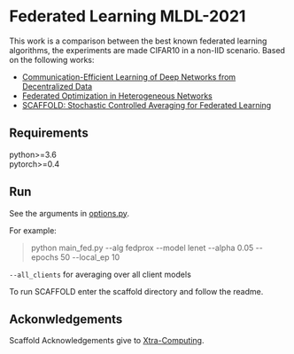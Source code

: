 # Federated Learning MLDL-2021

This work is a comparison between the best known federated learning algorithms, the experiments are made CIFAR10 in a non-IID scenario.
Based on the following works:

- [Communication-Efficient Learning of Deep Networks from Decentralized Data](https://arxiv.org/abs/1602.05629)
- [Federated Optimization in Heterogeneous Networks](https://arxiv.org/pdf/1812.06127.pdf)
- [SCAFFOLD: Stochastic Controlled Averaging for Federated Learning](https://arxiv.org/pdf/1910.06378.pdf)


## Requirements
python>=3.6  
pytorch>=0.4

## Run

See the arguments in [options.py](utils/options.py). 

For example:
> python main_fed.py --alg fedprox --model lenet --alpha 0.05 --epochs 50 --local_ep 10

`--all_clients` for averaging over all client models

To run SCAFFOLD enter the scaffold directory and follow the readme.


## Ackonwledgements
Scaffold Acknowledgements give to [Xtra-Computing](https://github.com/Xtra-Computing/NIID-Bench).


